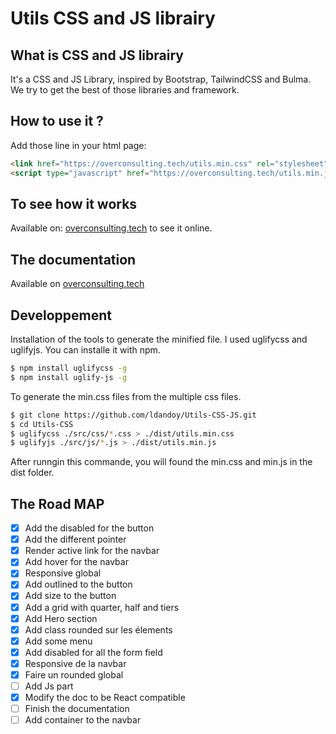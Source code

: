 # Utils CSS and JS librairy

## What is CSS and JS librairy

It's a CSS and JS Library, inspired by Bootstrap, TailwindCSS and Bulma.
We try to get the best of those libraries and framework.

## How to use it ?

Add those line in your html page:

```html
<link href="https://overconsulting.tech/utils.min.css" rel="stylesheet" />
<script type="javascript" href="https://overconsulting.tech/utils.min.js"></script>
```

## To see how it works

Available on: [overconsulting.tech](https://overconsulting.tech) to see it online.

## The documentation

Available on [overconsulting.tech](https://overconsulting.tech)

## Developpement

Installation of the tools to generate the minified file. I used uglifycss and uglifyjs. You can installe it with npm.

```bash
$ npm install uglifycss -g
$ npm install uglify-js -g
```
To generate the min.css files from the multiple css files.

```bash
$ git clone https://github.com/ldandoy/Utils-CSS-JS.git
$ cd Utils-CSS
$ uglifycss ./src/css/*.css > ./dist/utils.min.css
$ uglifyjs ./src/js/*.js > ./dist/utils.min.js
```
After runngin this commande, you will found the min.css and min.js in the dist folder.

## The Road MAP

- [x] Add the disabled for the button
- [x] Add the different pointer
- [x] Render active link for the navbar
- [X] Add hover for the navbar
- [X] Responsive global
- [X] Add outlined to the button
- [X] Add size to the button
- [X] Add a grid with quarter, half and tiers
- [X] Add Hero section
- [X] Add class rounded sur les élements
- [X] Add some menu
- [X] Add disabled for all the form field
- [X] Responsive de la navbar
- [X] Faire un rounded global
- [ ] Add Js part
- [X] Modify the doc to be React compatible
- [ ] Finish the documentation
- [ ] Add container to the navbar